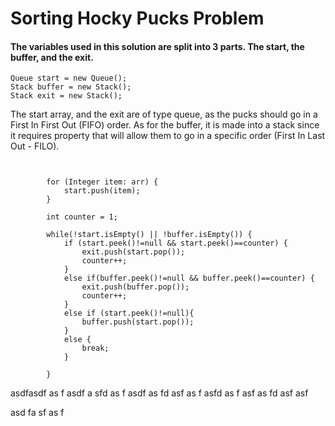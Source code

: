 # Sorting Hocky Pucks Problem

#### The variables used in this solution are split into 3 parts. The start, the buffer, and the exit.
```
Queue start = new Queue();
Stack buffer = new Stack();
Stack exit = new Stack();
```

The start array, and the exit are of type queue, as the pucks should go in a First In First Out (FIFO) order. As for the buffer, it is made into a stack since it requires property that will allow them to go in a specific order (First In Last Out - FILO).


```
    	
    	
    	for (Integer item: arr) {
    		start.push(item);
    	}
    	
    	int counter = 1;
    	
    	while(!start.isEmpty() || !buffer.isEmpty()) {
    		if (start.peek()!=null && start.peek()==counter) {
    			exit.push(start.pop());
    			counter++;
    		}
    		else if(buffer.peek()!=null && buffer.peek()==counter) {
    			exit.push(buffer.pop());
    			counter++;
    		}
    		else if (start.peek()!=null){
    			buffer.push(start.pop());
    		}
    		else {
    			break;
    		}
    		
    	}
```

asdfasdf
as
f
asdf
a
sfd
as
f
asdf
as
fd
asf
as
f
asfd
as
f
asf
as
fd
asf
asf

asd
fa
sf
as
f